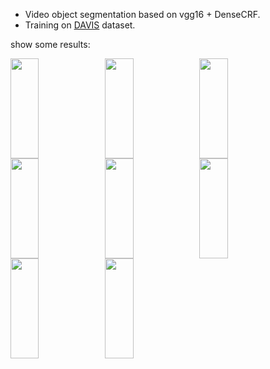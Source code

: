 <style>
.img-wrap{
border: 1px 
}
img{
float: left;
width: 30%;
}
</style>
 

* Video object segmentation based on vgg16 + DenseCRF.
* Training on [DAVIS](https://davischallenge.org/) dataset.

show some results:

<div class='img-wrap'>
<img src="https://github.com/yl305237731/VOS_seg/blob/master/output/00001.jpg"  height="160" width="160">
<img src="https://github.com/yl305237731/VOS_seg/blob/master/output/00001.png"  height="160" width="160">
<img src="https://github.com/yl305237731/VOS_seg/blob/master/output/00002.jpg"  height="160" width="160">
<img src="https://github.com/yl305237731/VOS_seg/blob/master/output/00002.png"  height="160" width="160">
  </div>
<div class='img-wrap'> 
<img src="https://github.com/yl305237731/VOS_seg/blob/master/output/00030.jpg"  height="160" width="160">
<img src="https://github.com/yl305237731/VOS_seg/blob/master/output/00030.png"  height="160" width="160">
<img src="https://github.com/yl305237731/VOS_seg/blob/master/output/00035.jpg"  height="160" width="160">
<img src="https://github.com/yl305237731/VOS_seg/blob/master/output/00035.png"  height="160" width="160">
</div>
